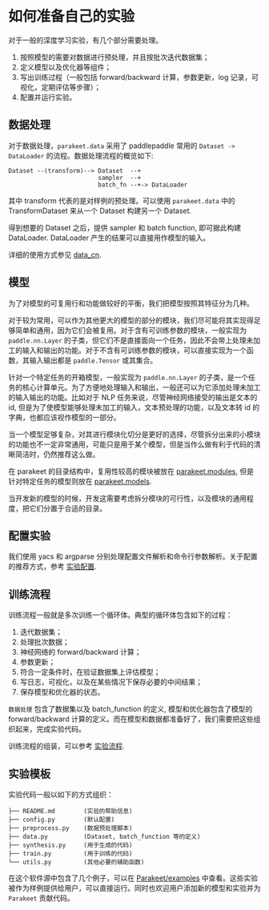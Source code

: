 # 如何准备自己的实验

对于一般的深度学习实验，有几个部分需要处理。

1. 按照模型的需要对数据进行预处理，并且按批次迭代数据集；
2. 定义模型以及优化器等组件；
3. 写出训练过程（一般包括 forward/backward 计算，参数更新，log 记录，可视化，定期评估等步骤）；
4. 配置并运行实验。

## 数据处理

对于数据处理，`parakeet.data` 采用了 paddlepaddle 常用的 `Dataset -> DataLoader` 的流程。数据处理流程的概览如下:

```text
Dataset --(transform)--> Dataset  --+
                         sampler  --+
                         batch_fn --+-> DataLoader
```

其中 transform 代表的是对样例的预处理。可以使用 `parakeet.data` 中的 TransformDataset 来从一个 Dataset 构建另一个 Dataset.

得到想要的 Dataset 之后，提供 sampler 和 batch function, 即可据此构建 DataLoader. DataLoader 产生的结果可以直接用作模型的输入。

详细的使用方式参见 [data_cn](./data_cn.md).

## 模型

为了对模型的可复用行和功能做较好的平衡，我们把模型按照其特征分为几种。

对于较为常用，可以作为其他更大的模型的部分的模块，我们尽可能将其实现得足够简单和通用，因为它们会被复用。对于含有可训练参数的模块，一般实现为 `paddle.nn.Layer` 的子类，但它们不是直接面向一个任务，因此不会带上处理未加工的输入和输出的功能。对于不含有可训练参数的模块，可以直接实现为一个函数，其输入输出都是 `paddle.Tensor` 或其集合。

针对一个特定任务的开箱模型，一般实现为 `paddle.nn.Layer` 的子类，是一个任务的核心计算单元。为了方便地处理输入和输出，一般还可以为它添加处理未加工的输入输出的功能。比如对于 NLP 任务来说，尽管神经网络接受的输出是文本的 id, 但是为了使模型能够处理未加工的输入，文本预处理的功能，以及文本转 id 的字典，也都应该视作模型的一部分。

当一个模型足够复杂，对其进行模块化切分是更好的选择，尽管拆分出来的小模块的功能也不一定非常通用，可能只是用于某个模型，但是当作么做有利于代码的清晰简洁时，仍然推荐这么做。

在 parakeet 的目录结构中，复用性较高的模块被放在 [parakeet.modules](../parakeet/modules/), 但是针对特定任务的模型则放在 [parakeet.models](../parakeet/models).

当开发新的模型的时候，开发这需要考虑拆分模块的可行性，以及模块的通用程度，把它们分置于合适的目录。

## 配置实验

我们使用 yacs 和 argparse 分别处理配置文件解析和命令行参数解析。关于配置的推荐方式，参考 [实验配置](./config_cn.md).

## 训练流程

训练流程一般就是多次训练一个循环体。典型的循环体包含如下的过程：

1. 迭代数据集；
2. 处理批次数据；
3. 神经网络的 forward/backward 计算；
4. 参数更新；
5. 符合一定条件时，在验证数据集上评估模型；
6. 写日志，可视化，以及在某些情况下保存必要的中间结果；
7. 保存模型和优化器的状态。

`数据处理` 包含了数据集以及 batch_function 的定义, 模型和优化器包含了模型的 forward/backward 计算的定义。而在模型和数据都准备好了，我们需要把这些组织起来，完成实验代码。

训练流程的组装，可以参考 [实验流程](./experiment_cn.md).

## 实验模板

实验代码一般以如下的方式组织：

```text
├── README.md        (实验的帮助信息)
├── config.py        (默认配置)
├── preprocess.py    (数据预处理脚本)
├── data.py          (Dataset, batch_function 等的定义)
├── synthesis.py     (用于生成的代码)
├── train.py         (用于训练的代码)
└── utils.py         (其他必要的辅助函数)
```

在这个软件源中包含了几个例子，可以在 [Parakeet/examples](../examples) 中查看。这些实验被作为样例提供给用户，可以直接运行。同时也欢迎用户添加新的模型和实验并为 `Parakeet` 贡献代码。


